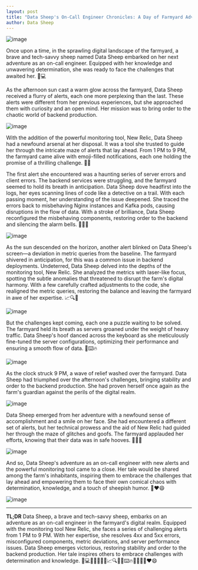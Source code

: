 ```yaml
---
layout: post
title: "Data Sheep's On-Call Engineer Chronicles: A Day of Farmyard Adventures"
author: Data Sheep
---
```


![image](/assets/images/alerts-1.jpeg)

Once upon a time, in the sprawling digital landscape of the farmyard, a brave and tech-savvy sheep named Data Sheep embarked on her next adventure as an on-call engineer. Equipped with her knowledge and unwavering determination, she was ready to face the challenges that awaited her. 🐑💻

As the afternoon sun cast a warm glow across the farmyard, Data Sheep received a flurry of alerts, each one more perplexing than the last. These alerts were different from her previous experiences, but she approached them with curiosity and an open mind. Her mission was to bring order to the chaotic world of backend production.

![image](/assets/images/alerts-2.jpeg)

With the addition of the powerful monitoring tool, New Relic, Data Sheep had a newfound arsenal at her disposal. It was a tool she trusted to guide her through the intricate maze of alerts that lay ahead. From 1 PM to 9 PM, the farmyard came alive with emoji-filled notifications, each one holding the promise of a thrilling challenge. 🚨😃

The first alert she encountered was a haunting series of server errors and client errors. The backend services were struggling, and the farmyard seemed to hold its breath in anticipation. Data Sheep dove headfirst into the logs, her eyes scanning lines of code like a detective on a trail. With each passing moment, her understanding of the issue deepened. She traced the errors back to misbehaving Nginx instances and Kafka pods, causing disruptions in the flow of data. With a stroke of brilliance, Data Sheep reconfigured the misbehaving components, restoring order to the backend and silencing the alarm bells. 🕵️‍♀️✨

![image](/assets/images/alerts-0.jpeg)

As the sun descended on the horizon, another alert blinked on Data Sheep's screen—a deviation in metric queries from the baseline. The farmyard shivered in anticipation, for this was a common issue in backend deployments. Undeterred, Data Sheep delved into the depths of the monitoring tool, New Relic. She analyzed the metrics with laser-like focus, spotting the subtle anomalies that threatened to disrupt the farm's digital harmony. With a few carefully crafted adjustments to the code, she realigned the metric queries, restoring the balance and leaving the farmyard in awe of her expertise. 📈🔍🔧

![image](/assets/images/alerts-3.jpeg)

But the challenges kept coming, each one a puzzle waiting to be solved. The farmyard held its breath as servers groaned under the weight of heavy traffic. Data Sheep's hoof danced across the keyboard as she meticulously fine-tuned the server configurations, optimizing their performance and ensuring a smooth flow of data. 💪⌨️🔥

![image](/assets/images/alerts-4.jpeg)

As the clock struck 9 PM, a wave of relief washed over the farmyard. Data Sheep had triumphed over the afternoon's challenges, bringing stability and order to the backend production. She had proven herself once again as the farm's guardian against the perils of the digital realm.

![image](/assets/images/alerts-5.jpeg)

Data Sheep emerged from her adventure with a newfound sense of accomplishment and a smile on her face. She had encountered a different set of alerts, but her technical prowess and the aid of New Relic had guided her through the maze of glitches and goofs. The farmyard applauded her efforts, knowing that their data was in safe hooves. 🌟👏🐑

![image](/assets/images/alerts-6.jpeg)

And so, Data Sheep's adventure as an on-call engineer with new alerts and the powerful monitoring tool came to a close. Her tale would be shared among the farm's inhabitants, inspiring them to embrace the challenges that lay ahead and empowering them to face their own comical chaos with determination, knowledge, and a touch of sheepish humor. 📖❤️😄

![image](/assets/images/alerts-7.jpeg)

---
**TL;DR** 
Data Sheep, a brave and tech-savvy sheep, embarks on an adventure as an on-call engineer in the farmyard's digital realm. Equipped with the monitoring tool New Relic, she faces a series of challenging alerts from 1 PM to 9 PM. With her expertise, she resolves 4xx and 5xx errors, misconfigured components, metric deviations, and server performance issues. Data Sheep emerges victorious, restoring stability and order to the backend production. Her tale inspires others to embrace challenges with determination and knowledge. 🐑💻🚨😃🕵️‍♀️✨📈🔍🔧💪⌨️🔥🌟👏🐑📖❤️😄